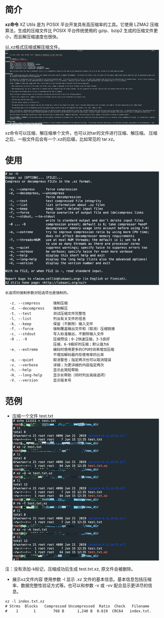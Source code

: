 # 简介
**xz命令** XZ Utils 是为 POSIX 平台开发具有高压缩率的工具。它使用 LZMA2 压缩算法，生成的压缩文件比 POSIX 平台传统使用的 gzip、bzip2 生成的压缩文件更小，而且解压缩速度也很快。

以.xz格式压缩或解压缩文件。
![](attachments/Pasted%20image%2020230615123315.png)

xz命令可以压缩、解压缩单个文件，也可以对tar的文件进行压缩、解压缩。
压缩之后，一般文件后会有一个.xz的后缀，比如常见的 tar.xz。

# 使用
![](attachments/Pasted%20image%2020230615123926.png)

```css
长选项的强制参数对短选项也是强制的。

  -z, --compress      强制压缩
  -d, --decompress    强制解压
  -t, --test          测试压缩文件完整性
  -l, --list          列出有关文件的信息
  -k, --keep          保留（不删除）输入文件
  -f, --force         强制覆盖输出文件和（取消）压缩链接
  -c, --stdout        写入标准输出，不删除输入文件
  -0 .. -9            压缩预设；0-2快速压缩，3-5良好
                      压缩，6-9极好的压缩；默认值为6
  -e, --extreme       编码时使用更多的CPU时间来增加压缩
                      不增加解码器内存使用率的比率
  -q, --quiet         取消警告；指定两次也可以取消错误
  -v, --verbose       详细；为更详细的内容指定两次
  -h, --help          显示此简短帮助
  -H, --long-help     显示长帮助（同时列出高级选项）
  -V, --version       显示版本号
```
# 范例

- 压缩一个文件 test.txt
![](attachments/Pasted%20image%2020230615123822.png)

注：没有添加-k标记，压缩成功后生成 test.txt.xz, 原文件会被删除。

- 展示xz文件内容
使用参数 -l 显示 .xz 文件的基本信息。基本信息包括压缩率、数据完整性验证方式等。也可以和参数 -v 或 -vv 配合显示更详尽的信息。

```shell
xz -l index.txt.xz
# Strms  Blocks   Compressed Uncompressed  Ratio  Check   Filename
#    1       1        768 B      1,240 B  0.619  CRC64   index.txt.
```